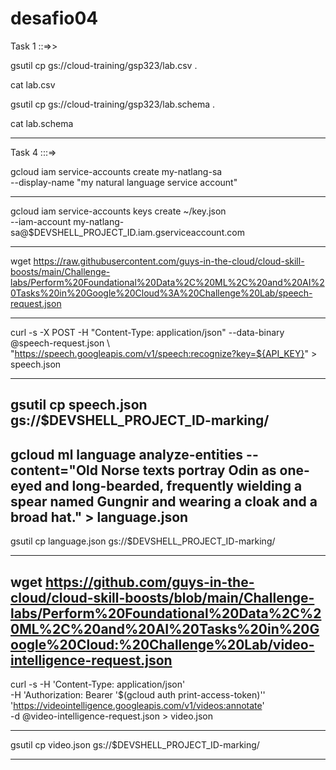 # desafio04

Task 1 ::=>>

gsutil cp gs://cloud-training/gsp323/lab.csv .

cat lab.csv

gsutil cp gs://cloud-training/gsp323/lab.schema .

cat lab.schema

---------------------------------------------------------------------------------------------------------------------------------------------------------------

Task 4 :::=>

gcloud iam service-accounts create my-natlang-sa \
  --display-name "my natural language service account"
  
---------------------------------------------------------------------------------------------------------------------------------------------------------------


gcloud iam service-accounts keys create ~/key.json \
  --iam-account my-natlang-sa@$DEVSHELL_PROJECT_ID.iam.gserviceaccount.com
  
  
---------------------------------------------------------------------------------------------------------------------------------------------------------------
 
 wget https://raw.githubusercontent.com/guys-in-the-cloud/cloud-skill-boosts/main/Challenge-labs/Perform%20Foundational%20Data%2C%20ML%2C%20and%20AI%20Tasks%20in%20Google%20Cloud%3A%20Challenge%20Lab/speech-request.json

---------------------------------------------------------------------------------------------------------------------------------------------------------------

curl -s -X POST -H "Content-Type: application/json" --data-binary @speech-request.json \ 
"https://speech.googleapis.com/v1/speech:recognize?key=${API_KEY}" > speech.json

---------------------------------------------------------------------------------------------------------------------------------------------------------------

gsutil cp speech.json gs://$DEVSHELL_PROJECT_ID-marking/<changefilename>
---------------------------------------------------------------------------------------------------------------------------------------------------------------

gcloud ml language analyze-entities --content="Old Norse texts portray Odin as one-eyed and long-bearded, frequently wielding a spear named Gungnir and wearing a cloak and a broad hat." > language.json
---------------------------------------------------------------------------------------------------------------------------------------------------------------

gsutil cp language.json gs://$DEVSHELL_PROJECT_ID-marking/<changefilename>

---------------------------------------------------------------------------------------------------------------------------------------------------------------

wget https://github.com/guys-in-the-cloud/cloud-skill-boosts/blob/main/Challenge-labs/Perform%20Foundational%20Data%2C%20ML%2C%20and%20AI%20Tasks%20in%20Google%20Cloud:%20Challenge%20Lab/video-intelligence-request.json
---------------------------------------------------------------------------------------------------------------------------------------------------------------


curl -s -H 'Content-Type: application/json' \
    -H 'Authorization: Bearer '$(gcloud auth print-access-token)'' \
    'https://videointelligence.googleapis.com/v1/videos:annotate' \
    -d @video-intelligence-request.json  > video.json
    
---------------------------------------------------------------------------------------------------------------------------------------------------------------

    
 gsutil cp video.json gs://$DEVSHELL_PROJECT_ID-marking/<changefilename>


---------------------------------------------------------------------------------------------------------------------------------------------------------------

